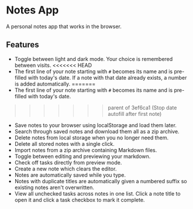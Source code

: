 # Notes App
A personal notes app that works in the browser.

## Features

- Toggle between light and dark mode. Your choice is remembered between visits.
<<<<<<< HEAD
- The first line of your note starting with `#` becomes its name and is pre-filled with today's date. If a note with that date already exists, a number is added automatically.
=======
- The first line of your note starting with `#` becomes its name and is pre-filled with today's date.
>>>>>>> parent of 3ef6ca1 (Stop date autofill after first note)
- Save notes to your browser using localStorage and load them later.
- Search through saved notes and download them all as a zip archive.
- Delete notes from local storage when you no longer need them.
- Delete all stored notes with a single click.
- Import notes from a zip archive containing Markdown files.
- Toggle between editing and previewing your markdown.
- Check off tasks directly from preview mode.
- Create a new note which clears the editor.
- Notes are automatically saved while you type.
- Notes with duplicate titles are automatically given a numbered suffix so existing notes aren't overwritten.
- View all unchecked tasks across notes in one list. Click a note title to open
  it and click a task checkbox to mark it complete.
